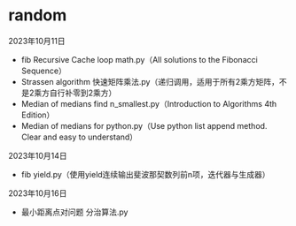 # random

2023年10月11日
- fib Recursive Cache loop math.py（All solutions to the Fibonacci Sequence）
- Strassen algorithm 快速矩阵乘法.py（递归调用，适用于所有2乘方矩阵，不是2乘方自行补零到2乘方）
- Median of medians find n_smallest.py（Introduction to Algorithms 4th Edition）
- Median of medians for python.py（Use python list append method. Clear and easy to understand）

2023年10月14日
- fib yield.py（使用yield连续输出斐波那契数列前n项，迭代器与生成器）

2023年10月16日
- 最小距离点对问题 分治算法.py
